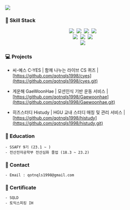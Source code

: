 
<img src="https://capsule-render.vercel.app/api?type=waving&color=auto&height=200&section=header&text=Welcome%20to%20SuBeen's%20GitHub!&fontSize=60" />

### 🔨 Skill Stack

<p align="center">
  <img src="https://img.shields.io/badge/Flutter-61DAFB?style=flat-square&logo=Flutter&logoColor=white"/></a>&nbsp
  <img src="https://img.shields.io/badge/Java-007396?style=flat-square&logo=Java&logoColor=white"/></a>&nbsp
  <img src="https://img.shields.io/badge/Python-3766AB?style=flat-square&logo=Python&logoColor=white"/></a>&nbsp 
  <img src="https://img.shields.io/badge/Javascript-ffb13b?style=flat-square&logo=javascript&logoColor=white"/></a>&nbsp 
  <br>
  <img src="https://img.shields.io/badge/React-61DAFB?style=flat-square&logo=React&logoColor=white"/></a>&nbsp
  <img src="https://img.shields.io/badge/Spring-6DB33F?style=flat-square&logo=Spring&logoColor=white"/></a>&nbsp
  <img src="https://img.shields.io/badge/SpringBoot-6DB33F?style=flat-square&logo=SpringBoot&logoColor=white"/></a>&nbsp 
  <br>
  <img src="https://img.shields.io/badge/Mysql-E6B91E?style=flat-square&logo=MySql&logoColor=white"/></a>&nbsp 
</p>

### 💻 Projects

- 씨-예스 C-YES | 함께 나누는 라이브 CS 퀴즈 | [https://github.com/qotnqls1998/cyes](https://github.com/qotnqls1998/cyes.git)

- 게운해 GaeWoonHae | 모션인식 기반 운동 서비스 | [https://github.com/qotnqls1998/Gaewoonhae](https://github.com/qotnqls1998/Gaewoonhae.git)

- 히즈스터디 Histudy | HGU 교내 스터디 매칭 및 관리 서비스 | [https://github.com/qotnqls1998/histudy](https://github.com/qotnqls1998/histudy.git)


### 🌊 Education
```
- SSAFY 9기 (23.1 ~ )
- 전산전자공학부 전산심화 졸업 (18.3 ~ 23.2)
```
### 🤝 Contact 
```
- Email : qotnqls1998@gmail.com
```

### 📃 Certificate
```
- SQLD 
- 토익스피킹 IH
```
